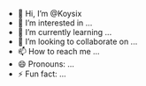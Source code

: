 - 👋 Hi, I’m @Koysix
- 👀 I’m interested in ...
- 🌱 I’m currently learning ...
- 💞️ I’m looking to collaborate on ...
- 📫 How to reach me ...
- 😄 Pronouns: ...
- ⚡ Fun fact: ...

<!---
Koysix/Koysix is a ✨ special ✨ repository because its `README.md` (this file) appears on your GitHub profile.
You can click the Preview link to take a look at your changes.
--->
